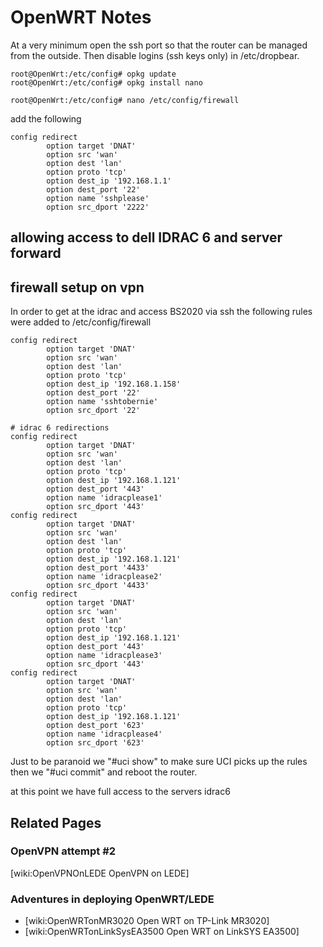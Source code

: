 # OpenWRT Notes

At a very minimum open the ssh port so that the router can be managed from the outside. Then disable logins (ssh keys only) in /etc/dropbear.
	
	root@OpenWrt:/etc/config# opkg update
	root@OpenWrt:/etc/config# opkg install nano
	
	root@OpenWrt:/etc/config# nano /etc/config/firewall
	
add the following
	
	
	config redirect
	        option target 'DNAT'
	        option src 'wan'
	        option dest 'lan'
	        option proto 'tcp'
	        option dest_ip '192.168.1.1'
	        option dest_port '22'
	        option name 'sshplease'
	        option src_dport '2222'
	
## allowing access to dell IDRAC 6 and server forward

## firewall setup on vpn
In order to get at the idrac and access BS2020 via ssh the following rules were added to /etc/config/firewall 
	
	config redirect
	        option target 'DNAT'
	        option src 'wan'
	        option dest 'lan'
	        option proto 'tcp'
	        option dest_ip '192.168.1.158'
	        option dest_port '22'
	        option name 'sshtobernie'
	        option src_dport '22'
	
	# idrac 6 redirections
	config redirect
	        option target 'DNAT'
	        option src 'wan'
	        option dest 'lan'
	        option proto 'tcp'
	        option dest_ip '192.168.1.121'
	        option dest_port '443'
	        option name 'idracplease1'
	        option src_dport '443'
	config redirect
	        option target 'DNAT'
	        option src 'wan'
	        option dest 'lan'
	        option proto 'tcp'
	        option dest_ip '192.168.1.121'
	        option dest_port '4433'
	        option name 'idracplease2'
	        option src_dport '4433'
	config redirect
	        option target 'DNAT'
	        option src 'wan'
	        option dest 'lan'
	        option proto 'tcp'
	        option dest_ip '192.168.1.121'
	        option dest_port '443'
	        option name 'idracplease3'
	        option src_dport '443'
	config redirect
	        option target 'DNAT'
	        option src 'wan'
	        option dest 'lan'
	        option proto 'tcp'
	        option dest_ip '192.168.1.121'
	        option dest_port '623'
	        option name 'idracplease4'
	        option src_dport '623'
	
Just to be paranoid we "#uci show" to make sure UCI picks up the rules then we "#uci commit" and reboot the router.

at this point we have full access to the servers idrac6
## Related Pages
### OpenVPN attempt #2
[wiki:OpenVPNOnLEDE OpenVPN on LEDE]
### Adventures in deploying OpenWRT/LEDE
* [wiki:OpenWRTonMR3020 Open WRT on TP-Link MR3020]
* [wiki:OpenWRTonLinkSysEA3500 Open WRT on LinkSYS EA3500]
